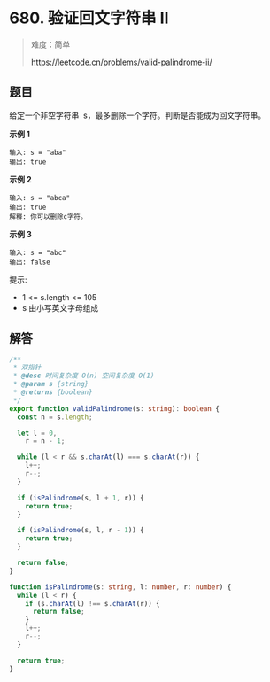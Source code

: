# 680. 验证回文字符串 Ⅱ

> 难度：简单
>
> https://leetcode.cn/problems/valid-palindrome-ii/

## 题目

给定一个非空字符串  s，最多删除一个字符。判断是否能成为回文字符串。

**示例 1**

```
输入: s = "aba"
输出: true
```

**示例 2**

```
输入: s = "abca"
输出: true
解释: 你可以删除c字符。
```

**示例 3**

```
输入: s = "abc"
输出: false
```

提示:

- 1 <= s.length <= 105
- s 由小写英文字母组成

## 解答

```typescript
/**
 * 双指针
 * @desc 时间复杂度 O(n) 空间复杂度 O(1)
 * @param s {string}
 * @returns {boolean}
 */
export function validPalindrome(s: string): boolean {
  const n = s.length;

  let l = 0,
    r = n - 1;

  while (l < r && s.charAt(l) === s.charAt(r)) {
    l++;
    r--;
  }

  if (isPalindrome(s, l + 1, r)) {
    return true;
  }

  if (isPalindrome(s, l, r - 1)) {
    return true;
  }

  return false;
}

function isPalindrome(s: string, l: number, r: number) {
  while (l < r) {
    if (s.charAt(l) !== s.charAt(r)) {
      return false;
    }
    l++;
    r--;
  }

  return true;
}
```

